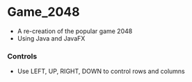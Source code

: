 # Game_2048
* A re-creation of the popular game 2048  
* Using Java and JavaFX  
  
### Controls
* Use LEFT, UP, RIGHT, DOWN to control rows and columns
